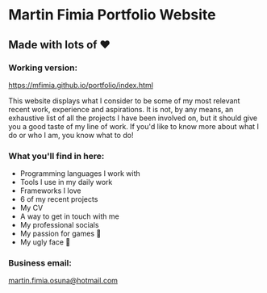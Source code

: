 # Martin Fimia Portfolio Website

## Made with lots of ❤

### Working version:

https://mfimia.github.io/portfolio/index.html

This website displays what I consider to be some of my most relevant recent work, experience and aspirations. It is not, by any means, an exhaustive list of all the projects I have been involved on, but it should give you a good taste of my line of work. If you'd like to know more about what I do or who I am, you know what to do!

### What you'll find in here:

- Programming languages I work with
- Tools I use in my daily work
- Frameworks I love
- 6 of my recent projects
- My CV
- A way to get in touch with me
- My professional socials
- My passion for games 👾
- My ugly face 👀

### Business email:

martin.fimia.osuna@hotmail.com
